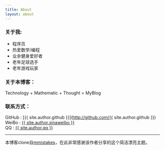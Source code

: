 ```yaml
---
title: About
layout: about
---
```


### 关于我:

- 程序员
- 热爱数学/编程
- 业余健身爱好者
- 老年足球选手
- 老年游戏玩家

### 关于本博客：

Technology + Mathematic + Thought = MyBlog

### 联系方式：

<!-- <p><a href="http://weibo.com/2491616324/profile?" target="_blank" style="margin-left:-5px;"><img src="http://www.weibo.com/favicon.ico" alt="进入新浪微博" width="20"/></a><a target="_blank" href="http://wpa.qq.com/msgrd?v=3&uin=657006463&site=qq&menu=yes"><img border="0" src="http://wpa.qq.com/pa?p=2:657006463:52" alt="点击这里给我发消息" title="点击这里给我发消息" width="20"/></a></p> -->
GitHub : [{{ site.author.github }}](http://github.com/{{ site.author.github }})  
WeiBo : [{{ site.author.sinaweibo }}](http://weibo.com/zhenglinj )  
QQ : [{{ site.author.qq }}](http://wpa.qq.com/msgrd?v=3&uin=657006463&site=qq&menu=yes )  
<!-- Email : [{{ site.author.email }}](mailto:{{ site.author.email }}) -->

----

本博客clone自[mmistakes](https://github.com/mmistakes/jekyll-theme-basically-basic)，在此非常感谢该作者分享的这个简洁漂亮主题。
